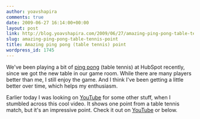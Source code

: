 ```yaml
---
author: yoavshapira
comments: true
date: 2009-06-27 16:14:00+00:00
layout: post
link: http://blog.yoavshapira.com/2009/06/27/amazing-ping-pong-table-tennis-point/
slug: amazing-ping-pong-table-tennis-point
title: Amazing ping pong (table tennis) point
wordpress_id: 1745
---
```


We've been playing a bit of [ping pong](http://en.wikipedia.org/wiki/Table_tennis) (table tennis) at HubSpot recently, since we got the new table in our game room.  While there are many players better than me, I still enjoy the game.  And I think I've been getting a little better over time, which helps my enthusiasm.

  


Earlier today I was looking on [YouTube](http://www.youtube.com/watch?v=A8IVASo0umU) for some other stuff, when I stumbled across this cool video.  It shows one point from a table tennis match, but it's an impressive point.  Check it out on [YouTube](http://www.youtube.com/watch?v=A8IVASo0umU) or below.

  


  


  

